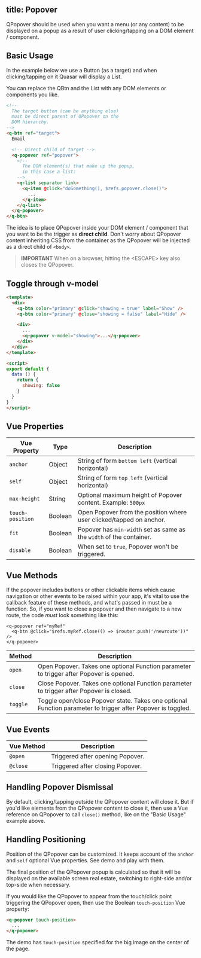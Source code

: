 title: Popover
---
QPopover should be used when you want a menu (or any content) to be displayed on a popup as a result of user clicking/tapping on a DOM element / component.
<input type="hidden" data-fullpage-demo="popups/popover">

## Basic Usage
In the example below we use a Button (as a target) and when clicking/tapping on it Quasar will display a List.

You can replace the QBtn and the List with any DOM elements or components you like.

``` html
<!--
  The target button (can be anything else)
  must be direct parent of QPopover on the
  DOM hierarchy.
-->
<q-btn ref="target">
  Email

  <!-- Direct child of target -->
  <q-popover ref="popover">
    <!--
      The DOM element(s) that make up the popup,
      in this case a list:
    -->
    <q-list separator link>
      <q-item @click="doSomething(), $refs.popover.close()">
        ...
      </q-item>
    </q-list>
  </q-popover>
</q-btn>
```

The idea is to place QPopover inside your DOM element / component that you want to be the trigger as **direct child**. Don't worry about QPopover content inheriting CSS from the container as the QPopover will be injected as a direct child of `<body>`.

> **IMPORTANT**
> When on a browser, hitting the &lt;ESCAPE&gt; key also closes the QPopover.

## Toggle through v-model
``` html
<template>
  <div>
    <q-btn color="primary" @click="showing = true" label="Show" />
    <q-btn color="primary" @close="showing = false" label="Hide" />

    <div>
      ...
      <q-popover v-model="showing">...</q-popover>
    </div>
  </div>
</template>

<script>
export default {
  data () {
    return {
      showing: false
    }
  }
}
</script>
```

## Vue Properties
| Vue Property | Type | Description |
| --- | --- | --- |
| `anchor` | Object | String of form `bottom left` (vertical horizontal) |
| `self` | Object | String of form `top left` (vertical horizontal) |
| `max-height` | String | Optional maximum height of Popover content. Example: `500px` |
| `touch-position` | Boolean | Open Popover from the position where user clicked/tapped on anchor. |
| `fit` | Boolean | Popover has `min-width` set as same as the `width` of the container. |
| `disable` | Boolean | When set to `true`, Popover won't be triggered. |

## Vue Methods

If the popover includes buttons or other clickable items which cause navigation or other events to be raised within your app, it's vital to use the callback feature of these methods, and what's passed in must be a function. So, if you want to close a popover and then navigate to a new route, the code _must_ look something like this:
```
<q-popover ref="myRef"
  <q-btn @click="$refs.myRef.close(() => $router.push('/newroute'))" />
</q-popover>
```

| Method | Description |
| --- | --- |
| `open` | Open Popover. Takes one optional Function parameter to trigger after Popover is opened. |
| `close` | Close Popover. Takes one optional Function parameter to trigger after Popover is closed. |
| `toggle` | Toggle open/close Popover state. Takes one optional Function parameter to trigger after Popover is toggled. |

## Vue Events

| Vue Method | Description |
| --- | --- |
| `@open` | Triggered after opening Popover. |
| `@close` | Triggered after closing Popover. |

## Handling Popover Dismissal
By default, clicking/tapping outside the QPopover content will close it. But if you'd like elements from the QPopover content to close it, then use a Vue reference on QPopover to call `close()` method, like on the "Basic Usage" example above.

## Handling Positioning
Position of the QPopover can be customized. It keeps account of the `anchor` and `self` optional Vue properties. See demo and play with them.

The final position of the QPopover popup is calculated so that it will be displayed on the available screen real estate, switching to right-side and/or top-side when necessary.

If you would like the QPopover to appear from the touch/click point triggering the QPopover open, then use the Boolean `touch-position` Vue property:
``` html
<q-popover touch-position>
  ...
</q-popover>
```
The demo has `touch-position` specified for the big image on the center of the page.
